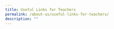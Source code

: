 ```yaml
---
title: Useful Links for Teachers
permalink: /about-us/useful-links-for-teachers/
description: ""
---
```

